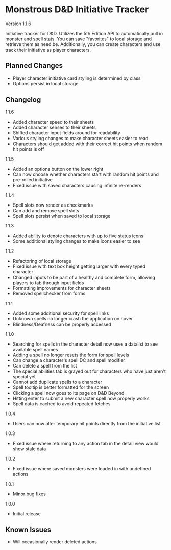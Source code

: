 # Monstrous D&D Initiative Tracker

Version 1.1.6

Initiative tracker for D&D. Utilizes the 5th Edition API to automatically pull in monster and spell stats. You can save "favorites" to local storage and retrieve them as need be. Additionally, you can create characters and use track their initiative as player characters.

## Planned Changes
- Player character initiative card styling is determined by class
- Options persist in local storage

## Changelog

1.1.6
- Added character speed to their sheets
- Added character senses to their sheets
- Shifted character input fields around for readability
- Various styling changes to make character sheets easier to read
- Characters should get added with their correct hit points when random hit points is off

1.1.5
- Added an options button on the lower right
- Can now choose whether characters start with random hit points and pre-rolled initiative
- Fixed issue with saved characters causing infinite re-renders

1.1.4
- Spell slots now render as checkmarks
- Can add and remove spell slots
- Spell slots persist when saved to local storage

1.1.3
- Added ability to denote characters with up to five status icons
- Some additional styling changes to make icons easier to see

1.1.2
- Refactoring of local storage
- Fixed issue with text box height getting larger with every typed character
- Changed inputs to be part of a healthy and complete form, allowing players to tab through input fields
- Formatting improvements for character sheets
- Removed spellchecker from forms

1.1.1
- Added some additional security for spell links
- Unknown spells no longer crash the application on hover
- Blindness/Deafness can be properly accessed

1.1.0
- Searching for spells in the character detail now uses a datalist to see available spell names
- Adding a spell no longer resets the form for spell levels
- Can change a character's spell DC and spell modifier
- Can delete a spell from the list
- The special abilities tab is grayed out for characters who have just aren't special yet
- Cannot add duplicate spells to a character
- Spell tooltip is better formatted for the screen
- Clicking a spell now goes to its page on D&D Beyond
- Hitting enter to submit a new character spell now properly works
- Spell data is cached to avoid repeated fetches

1.0.4
- Users can now alter temporary hit points directly from the initiative list

1.0.3
- Fixed issue where returning to any action tab in the detail view would show stale data

1.0.2
- Fixed issue where saved monsters were loaded in with undefined actions

1.0.1
- Minor bug fixes

1.0.0
- Initial release

## Known Issues
- Will occasionally render deleted actions
